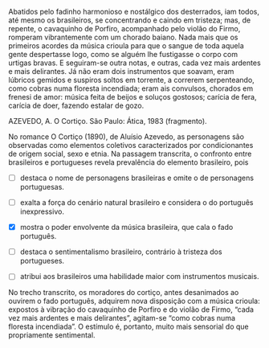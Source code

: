 

Abatidos pelo fadinho harmonioso e nostálgico dos desterrados, iam todos, até mesmo os brasileiros, se concentrando e caindo em tristeza; mas, de repente, o cavaquinho de Porfiro, acompanhado pelo violão do Firmo, romperam vibrantemente com um chorado baiano. Nada mais que os primeiros acordes da música crioula para que o sangue de toda aquela gente despertasse logo, como se alguém lhe fustigasse o corpo com urtigas bravas. E seguiram-se outra notas, e outras, cada vez mais ardentes e mais delirantes. Já não eram dois instrumentos que soavam, eram lúbricos gemidos e suspiros soltos em torrente, a correrem serpenteando, como cobras numa floresta incendiada; eram ais convulsos, chorados em frenesi de amor: música feita de beijos e soluços gostosos; carícia de fera, carícia de doer, fazendo estalar de gozo.

AZEVEDO, A. O Cortiço. São Paulo: Ática, 1983 (fragmento).

No romance O Cortiço (1890), de Aluísio Azevedo, as personagens são observadas como elementos coletivos caracterizados por condicionantes de origem social, sexo e etnia. Na passagem transcrita, o confronto entre brasileiros e portugueses revela prevalência do elemento brasileiro, pois



- [ ] destaca o nome de personagens brasileiras e omite o de personagens portuguesas.
- [ ] exalta a força do cenário natural brasileiro e considera o do português inexpressivo.
- [x] mostra o poder envolvente da música brasileira, que cala o fado português.
- [ ] destaca o sentimentalismo brasileiro, contrário à tristeza dos portugueses.
- [ ] atribui aos brasileiros uma habilidade maior com instrumentos musicais.


No trecho transcrito, os moradores do cortiço, antes desanimados ao ouvirem o fado português, adquirem nova disposição com a música crioula: expostos à vibração do cavaquinho de Porfiro e do violão de Firmo, “cada vez mais ardentes e mais delirantes”, agitam-se “como cobras numa floresta incendiada”. O estímulo é, portanto, muito mais sensorial do que propriamente sentimental.
